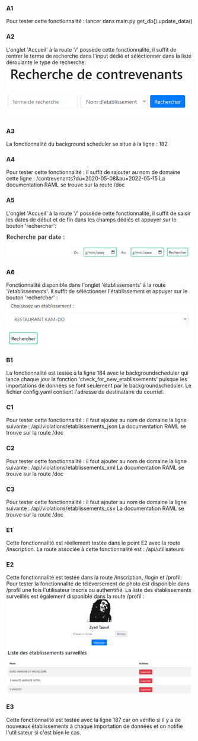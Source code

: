 ### A1
Pour tester cette fonctionnalité : lancer dans main.py get_db().update_data()

### A2
L'onglet 'Accueil' à la route '/' possède cette fonctionnalité, il suffit de rentrer le terme de recherche dans l'input dédié et séléctionner dans la liste déroulante le type de recherche:
![img.png](img.png)

### A3
La fonctionnalité du background scheduler se situe à la ligne : 182

### A4
Pour tester cette fonctionnalité : il suffit de rajouter au nom de domaine cette ligne : /contrevenants?du=2020-05-08&au=2022-05-15
La documentation RAML se trouve sur la route /doc

### A5
L'onglet 'Accueil' à la route '/' possède cette fonctionnalité, il suffit de saisir les dates de début et de fin dans les champs dédiés et appuyer sur le bouton 'rechercher':
![img_1.png](img_1.png)

### A6
Fonctionnalité disponible dans l'onglet 'établissements' à la route '/etablissements'. Il suffit de séléctionner l'établissement et appuyer sur le bouton 'rechercher' :
![img_2.png](img_2.png)

### B1
La fonctionnalité est testée à la ligne 184 avec le backgroundscheduler qui lance chaque jour la fonction 'check_for_new_etablissements' puisque les importations de données se font seulement par le backgroundscheduler. Le fichier config.yaml contient l'adresse du destinataire du courriel.

### C1
Pour tester cette fonctionnalité : il faut ajouter au nom de domaine la ligne suivante : /api/violations/etablissements_json
La documentation RAML se trouve sur la route /doc

### C2
Pour tester cette fonctionnalité : il faut ajouter au nom de domaine la ligne suivante : /api/violations/etablissements_xml
La documentation RAML se trouve sur la route /doc

### C3
Pour tester cette fonctionnalité : il faut ajouter au nom de domaine la ligne suivante : /api/violations/etablissements_csv
La documentation RAML se trouve sur la route /doc

### E1
Cette fonctionnalité est réellement testée dans le point E2 avec la route /inscription. 
La route associée à cette fonctionnalité est : /api/utilisateurs

### E2
Cette fonctionnalité est testée dans la route /inscription, /login et /profil:
Pour tester la fonctionnalité de téléversement de photo est disponible dans /profil une fois l'utilisateur inscris ou authentifié. 
La liste des établissements surveillés est également disponible dans la route /profil :
![img_3.png](img_3.png)

### E3
Cette fonctionnalité est testée avec la ligne 187 car on vérifie si il y a de nouveaux établissements à chaque importation de données et on notifie l'utilisateur si c'est bien le cas.
